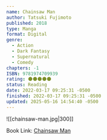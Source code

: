```yaml
---
name: Chainsaw Man
author: Tatsuki Fujimoto
published: 2018
type: Manga
format: Digital
genre:
  - Action
  - Dark Fantasy
  - Supernatural
  - Comedy
chapters: -1
ISBN: 9781974709939
rating: 🌑🌑🌑🌑🌑
status: Reading
date: 2022-03-17 09:25:31 -0500
finished: 2022-03-17 09:25:31 -0500
updated: 2025-05-16 14:54:40 -0500
---
```


![[chainsaw-man.jpg|300]]

Book Link: [Chainsaw Man](https://myanimelist.net/manga/116778/Chainsaw_Man)
